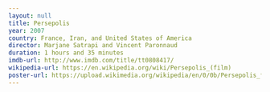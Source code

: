 ```yaml
---
layout: null
title: Persepolis
year: 2007
country: France, Iran, and United States of America
director: Marjane Satrapi and Vincent Paronnaud
duration: 1 hours and 35 minutes
imdb-url: http://www.imdb.com/title/tt0808417/
wikipedia-url: https://en.wikipedia.org/wiki/Persepolis_(film)
poster-url: https://upload.wikimedia.org/wikipedia/en/0/0b/Persepolis_film.jpg
---
```

